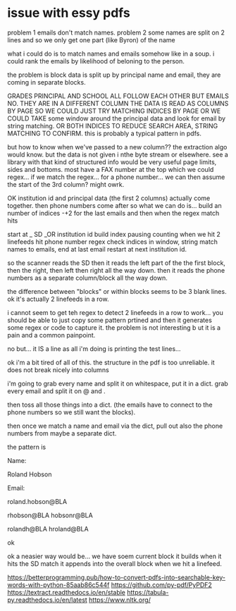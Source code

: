 



# issue with essy pdfs

problem 1 emails don't match names.
problem 2 some names are split on 2 lines
and so we only get one part (like Byron) of the name

what i could do is to match names and emails somehow like in a soup.
i could rank the emails by likelihood of beloning to the person.


the problem is block data is split up by principal name and email,
they are coming in separate blocks.

GRADES PRINCIPAL AND SCHOOL ALL FOLLOW EACH OTHER
BUT EMAILS NO. THEY ARE IN A DIFFERENT COLUMN
THE DATA IS READ AS COLUMNS BY PAGE SO WE COULD JUST TRY MATCHING INDICES
BY PAGE
OR WE COULD TAKE some window around the principal data and look for email by string matching.
OR BOTH INDICES TO REDUCE SEARCH AREA, STRING MATCHING TO CONFIRM.
this is probably a typical pattern in pdfs.

but how to know when we've passed to a new column?? the extraction algo would know.
but the data is not given i nthe byte stream or elsewhere. see a library with that
kind of structured info would be very useful page limits, sides and bottoms.
most have a FAX number at the top which we could regex...
if we match the regex... for a phone number... we can then assume the start of the 3rd column? might owrk.


OK institution id and principal data (the first 2 columns) actually come together. then phone numbers come after
so what we can do is... build an number of indices -+2 for the last emails and then when the regex match hits


start at _ SD _OR institution id
build index pausing counting when we hit 2 linefeeds 
hit phone number regex
check indices in window,
string match names to emails,
end at last email
restart at next institution id.

so the scanner reads the SD then it reads the left part of the the first block, then the right, then left then right all the way down. then it reads the phone numbers as a separate column/block all the way down.

the difference between "blocks" or within blocks seems to be 3 blank lines. ok it's actually 2 linefeeds in a row.

i cannot seem to get teh regex to detect 2 linefeeds in a row to work... you should be able to just copy some pattern prtined and then it generates some regex or code to capture it. the problem is not interesting b ut it is a pain and a common painpoint.

no but... it IS a line as all i'm doing is printing the test lines...

ok i'm a bit tired of all of this. the structure in the pdf is too unreliable. it does not break nicely into columns

i'm going to grab every name and split it on whitespace, put it in a dict.
grab every email and split it on @ and .

then toss all those things into a dict. (the emails have to connect to the phone numbers so we still want the blocks).

then once we match a name and email via the dict, pull out also the phone numbers from maybe a separate dict.

the pattern is

Name:

Roland Hobson

Email:

roland.hobson@BLA

rhobson@BLA
hobsonr@BLA

rolandh@BLA
hroland@BLA

ok



ok a neasier way would be...
we have soem current block
it builds when it hits the SD match
it appends into the overall block when we hit a linefeed.

https://betterprogramming.pub/how-to-convert-pdfs-into-searchable-key-words-with-python-85aab86c544f
https://github.com/py-pdf/PyPDF2
https://textract.readthedocs.io/en/stable
https://tabula-py.readthedocs.io/en/latest
https://www.nltk.org/

